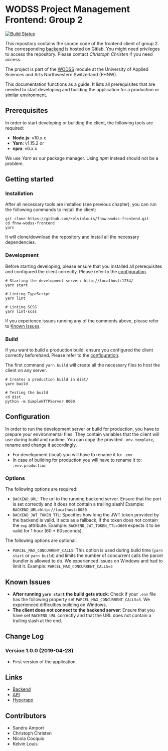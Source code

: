# WODSS Project Management Frontend: Group 2
[![Build Status](https://travis-ci.com/kelvinlouis/fhnw-wodss-frontend.svg?branch=master)](https://travis-ci.com/kelvinlouis/fhnw-wodss-frontend)

This repository contains the source code of the frontend client of group 2.
The corresponding [backend](https://gitlab.fhnw.ch/christoph.christen/wodss-backend) is hosted on Gitlab.
You might need privileges to access the repository. Please contact _Christoph Christen_ if you need access.

The project is part of the [WODSS](https://www.fhnw.ch/de/studium/module/6008109) module
at the University of Applied Sciences and Arts Northwestern Switzerland (FHNW).

This documentation functions as a guide. It lists all prerequisites that are needed to start developing and building
the application for a production or similar environment. 

## Prerequisites
In order to start developing or building the client, the following tools are required:
- **Node.js**: v10.x.x
- **Yarn**: v1.15.2 or
- **npm**: v6.x.x

We use _Yarn_ as our package manager. Using _npm_ instead should not be a problem.

## Getting started

### Installation
After all necessary tools are installed (see previous chapter), you can run the following commands to install the
client:

```
git clone https://github.com/kelvinlouis/fhnw-wodss-frontend.git
cd fhnw-wodss-frontend
yarn
```

It will clone/download the repository and install all the necessary dependencies.

### Development
Before starting developing, please ensure that you installed all prerequisites and configured the client correctly.
Please refer to the [configuration](#configuration).

```
# Starting the development server: http://localhost:1234/
yarn start

# Linting TypeScript
yarn lint

# Linting SCSS
yarn lint-scss
```

If you experience issues running any of the comments above, please refer to [Known Issues](#known-issues).

### Build
If you want to build a production build, ensure you configured the client correctly beforehand. Please refer to the [configuration](##configuration).

The first command `yarn build` will create all the necessary files to host the client on any server.
```
# Creates a production build in dist/
yarn build

# Testing the build
cd dist
python -m SimpleHTTPServer 8000
```

## Configuration 
In order to run the development server or build for production, you have to prepare your environmental files.
They contain variables that the client will use during build and runtime.
You can copy the provided `.env.template`, rename and change it accordingly.
- For development (local) you will have to rename it to: `.env`
- In case of building for production you will have to rename it to: `.env.production` 

### Options
The following options are required:
- `BACKEND_URL`: The url to the running backend server. Ensure that the port is set correctly and it does not contain a trailing slash!
Example: `BACKEND_URL=http://localhost:8080`
- `BACKEND_JWT_TOKEN_TTL`: Specifies how long the JWT token provided by the backend is valid.
It acts as a fallback, if the token does not contain the `exp` attribute.
Example: `BACKEND_JWT_TOKEN_TTL=3600` expects it to be valid for 1 hour (60 * 60seconds).

The following options are optional:
- `PARCEL_MAX_CONCURRENT_CALLS`: This option is used during build time (`yarn start` or `yarn build`) and limits the number of concurrent calls the parcel
bundler is allowed to do. We experienced issues on Windows and had to limit it. Example: `PARCEL_MAX_CONCURRENT_CALLS=3`

## Known Issues
- **After running `yarn start` the build gets stuck**: Check if your `.env` file has the following property set `PARCEL_MAX_CONCURRENT_CALLS=3`.
We experienced difficulties building on Windows.
- **The client does not connect to the backend server**: Ensure that you have set `BACKEND_URL` correctly and that the URL does not contain a trailing slash at the end.

## Change Log
### Version 1.0.0 (2019-04-28)
- First version of the application.

## Links
- [Backend](https://gitlab.fhnw.ch/christoph.christen/wodss-backend)
- [API](https://github.com/swaechter/fhnw-wodss-spec)
- [Hyperapp](https://github.com/jorgebucaran/hyperapp)

## Contributors
- Sandra Amport
- Christoph Christen
- Nicola Cocquio
- Kelvin Louis
